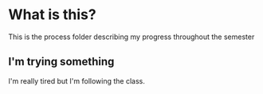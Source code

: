 # What is this?
This is the process folder describing my progress throughout the semester
## I'm trying something
I'm really tired but I'm following the class.